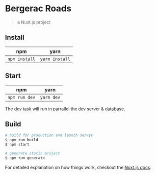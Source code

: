 # Bergerac Roads

> a Nuxt.js project

## Install

| npm           | yarn           |
| ------------- | -------------- |
| `npm install` | `yarn install` |


## Start

| npm           | yarn       |
| ------------- | ---------- |
| `npm run dev` | `yarn dev` |

The dev task will run in parrallel the dev server & database.

## Build

``` bash
# build for production and launch server
$ npm run build
$ npm start

# generate static project
$ npm run generate
```

For detailed explanation on how things work, checkout the [Nuxt.js docs](https://github.com/nuxt/nuxt.js).
